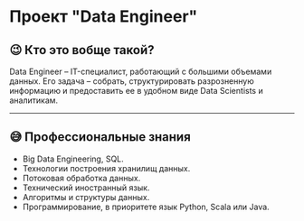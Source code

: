 # Проект "Data Engineer"  
  
## 😉 Кто это вобще такой?   

Data Engineer – IT-специалист, работающий с большими объемами данных. Его задача – собрать, структурировать разрозненную информацию и предоставить ее в удобном виде Data Scientists и аналитикам.     
     
---------------------------------------------------------------------------------------------------------

## 😅 Профессиональные знания
 - Big Data Engineering, SQL.
 - Технологии построения хранилищ данных.
 - Потоковая обработка данных.
 - Технический иностранный язык.
 - Алгоритмы и структуры данных.
 - Программирование, в приоритете язык Python, Scala или Java.

